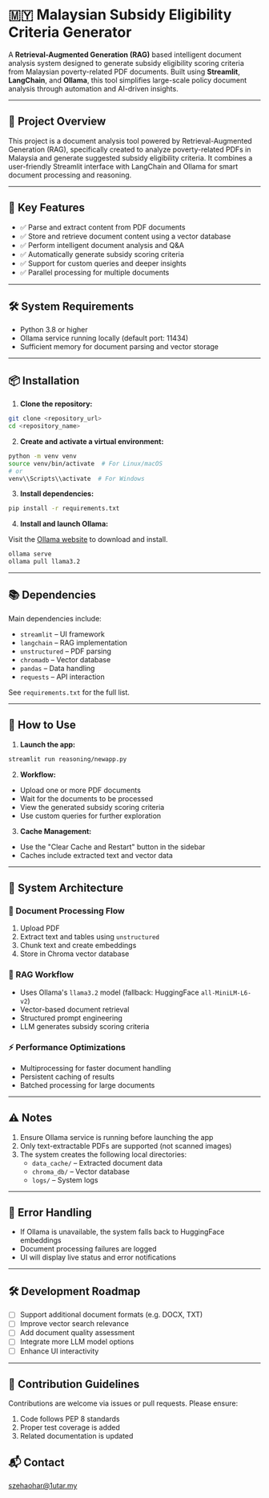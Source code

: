 # 🇲🇾 Malaysian Subsidy Eligibility Criteria Generator

A **Retrieval-Augmented Generation (RAG)** based intelligent document analysis system designed to generate subsidy eligibility scoring criteria from Malaysian poverty-related PDF documents. Built using **Streamlit**, **LangChain**, and **Ollama**, this tool simplifies large-scale policy document analysis through automation and AI-driven insights.

---

## 📘 Project Overview

This project is a document analysis tool powered by Retrieval-Augmented Generation (RAG), specifically created to analyze poverty-related PDFs in Malaysia and generate suggested subsidy eligibility criteria. It combines a user-friendly Streamlit interface with LangChain and Ollama for smart document processing and reasoning.

---

## 🚀 Key Features

- ✅ Parse and extract content from PDF documents  
- ✅ Store and retrieve document content using a vector database  
- ✅ Perform intelligent document analysis and Q&A  
- ✅ Automatically generate subsidy scoring criteria  
- ✅ Support for custom queries and deeper insights  
- ✅ Parallel processing for multiple documents  

---

## 🛠️ System Requirements

- Python 3.8 or higher  
- Ollama service running locally (default port: 11434)  
- Sufficient memory for document parsing and vector storage  

---

## 📦 Installation

1. **Clone the repository:**

```bash
git clone <repository_url>
cd <repository_name>
```

2. **Create and activate a virtual environment:**

```bash
python -m venv venv
source venv/bin/activate  # For Linux/macOS
# or
venv\\Scripts\\activate  # For Windows
```

3. **Install dependencies:**

```bash
pip install -r requirements.txt
```

4. **Install and launch Ollama:**

Visit the [Ollama website](https://ollama.ai/) to download and install.

```bash
ollama serve
ollama pull llama3.2
```

---

## 📚 Dependencies

Main dependencies include:

- `streamlit` – UI framework  
- `langchain` – RAG implementation  
- `unstructured` – PDF parsing  
- `chromadb` – Vector database  
- `pandas` – Data handling  
- `requests` – API interaction  

See `requirements.txt` for the full list.

---

## 🧪 How to Use

1. **Launch the app:**

```bash
streamlit run reasoning/newapp.py
```

2. **Workflow:**

- Upload one or more PDF documents  
- Wait for the documents to be processed  
- View the generated subsidy scoring criteria  
- Use custom queries for further exploration  

3. **Cache Management:**

- Use the "Clear Cache and Restart" button in the sidebar  
- Caches include extracted text and vector data  

---

## 🧩 System Architecture

### 📄 Document Processing Flow

1. Upload PDF  
2. Extract text and tables using `unstructured`  
3. Chunk text and create embeddings  
4. Store in Chroma vector database  

### 🧠 RAG Workflow

- Uses Ollama's `llama3.2` model (fallback: HuggingFace `all-MiniLM-L6-v2`)  
- Vector-based document retrieval  
- Structured prompt engineering  
- LLM generates subsidy scoring criteria  

### ⚡ Performance Optimizations

- Multiprocessing for faster document handling  
- Persistent caching of results  
- Batched processing for large documents  

---

## ⚠️ Notes

1. Ensure Ollama service is running before launching the app  
2. Only text-extractable PDFs are supported (not scanned images)  
3. The system creates the following local directories:
   - `data_cache/` – Extracted document data  
   - `chroma_db/` – Vector database  
   - `logs/` – System logs  

---

## 🧯 Error Handling

- If Ollama is unavailable, the system falls back to HuggingFace embeddings  
- Document processing failures are logged  
- UI will display live status and error notifications  

---

## 🛠️ Development Roadmap

- [ ] Support additional document formats (e.g. DOCX, TXT)  
- [ ] Improve vector search relevance  
- [ ] Add document quality assessment  
- [ ] Integrate more LLM model options  
- [ ] Enhance UI interactivity  

---

## 🤝 Contribution Guidelines

Contributions are welcome via issues or pull requests. Please ensure:

1. Code follows PEP 8 standards  
2. Proper test coverage is added  
3. Related documentation is updated  


## 📬 Contact

szehaohar@1utar.my

